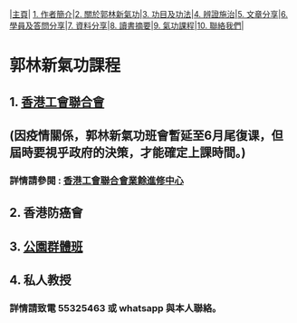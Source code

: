 |[主頁](/README.md)| [1. 作者簡介](/a10.md)|[2. 關於郭林新氣功](/a1.md)|[3. 功目及功法](/a2.md)|[4. 辨證施治](/a3.md)|[5. 文章分享](/a5.md)|[6. 學員及答問分享](/a6.md)|[7. 資料分享](/a7.md)|[8. 讀書摘要](/a4.md)|[9. 氣功課程](/郭林新氣功課程.md)|[10. 聯絡我們](/a9.md)|

# 郭林新氣功課程  

## 1. [香港工會聯合會](/工聯會.md) 
## (因疫情關係，郭林新氣功班會暫延至6月尾復课，但屆時要視乎政府的決策，才能確定上課時間。)

### 詳情請參閱 : [香港工會聯合會業餘進修中心](https://www.hkftustsc.org/info/index2.html)  

## 2. 香港防癌會

## 3. [公園群體班](/群體班.md) 

## 4. 私人教授
### 詳情請致電 55325463 或 whatsapp 與本人聯絡。
